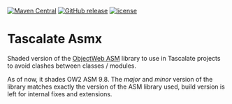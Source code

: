 [![Maven Central](https://img.shields.io/maven-central/v/net.tascalate/net.tascalate.asmx.parent.svg)](https://search.maven.org/artifact/net.tascalate/net.tascalate.asmx.parent/9.8.0/pom) [![GitHub release](https://img.shields.io/github/release/vsilaev/tascalate-asmx.svg)](https://github.com/vsilaev/tascalate-asmx/releases/tag/9.8.0) [![license](https://img.shields.io/github/license/vsilaev/tascalate-asmx.svg)](https://github.com/vsilaev/tascalate-asmx/blob/master/LICENSE)

# Tascalate Asmx
Shaded version of the [ObjectWeb ASM](https://asm.ow2.io/) library to use in Tascalate projects to avoid clashes between classes / modules. 

As of now, it shades OW2 ASM 9.8. The _major_ and _minor_ version of the library matches exactly the version of the ASM library used, build version is left for internal fixes and extensions.

